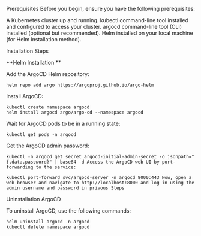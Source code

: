 Prerequisites Before you begin, ensure you have the following prerequisites:

A Kubernetes cluster up and running. kubectl command-line tool installed and configured to access your cluster. argocd command-line tool (CLI) installed (optional but recommended). Helm installed on your local machine (for Helm installation method).

Installation Steps

**Helm Installation **

Add the ArgoCD Helm repository:

    helm repo add argo https://argoproj.github.io/argo-helm

Install ArgoCD:

    kubectl create namespace argocd
    helm install argocd argo/argo-cd --namespace argocd

Wait for ArgoCD pods to be in a running state:

    kubectl get pods -n argocd

Get the ArgoCD admin password:

    kubectl -n argocd get secret argocd-initial-admin-secret -o jsonpath="{.data.password}" | base64 -d Access the ArgoCD web UI by port-forwarding to the service:

    kubectl port-forward svc/argocd-server -n argocd 8000:443 Now, open a web browser and navigate to http://localhost:8000 and log in using the admin username and password in privous Steps

Uninstallation ArgoCD

To uninstall ArgoCD, use the following commands:

    helm uninstall argocd -n argocd
    kubectl delete namespace argocd

